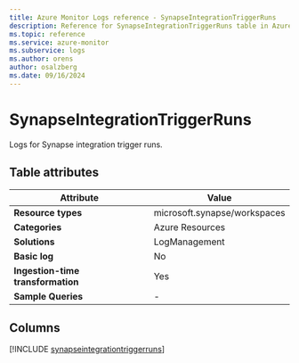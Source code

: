 ```yaml
---
title: Azure Monitor Logs reference - SynapseIntegrationTriggerRuns
description: Reference for SynapseIntegrationTriggerRuns table in Azure Monitor Logs.
ms.topic: reference
ms.service: azure-monitor
ms.subservice: logs
ms.author: orens
author: osalzberg
ms.date: 09/16/2024
---
```


# SynapseIntegrationTriggerRuns

Logs for Synapse integration trigger runs.


## Table attributes

|Attribute|Value|
|---|---|
|**Resource types**|microsoft.synapse/workspaces|
|**Categories**|Azure Resources|
|**Solutions**| LogManagement|
|**Basic log**|No|
|**Ingestion-time transformation**|Yes|
|**Sample Queries**|-|



## Columns
  
[!INCLUDE [synapseintegrationtriggerruns](~/reusable-content/ce-skilling/azure/includes/azure-monitor/reference/tables/synapseintegrationtriggerruns-include.md)]

